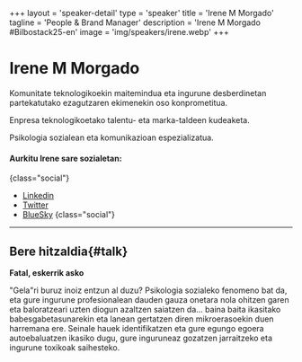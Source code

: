 +++
layout = 'speaker-detail'
type = 'speaker'
title = 'Irene M Morgado'
tagline = 'People & Brand Manager'
description = 'Irene M Morgado #Bilbostack25-en'
image = 'img/speakers/irene.webp'
+++

# Irene M Morgado

Komunitate teknologikoekin maitemindua eta ingurune desberdinetan partekatutako ezagutzaren ekimenekin oso konprometitua.  

Enpresa teknologikoetako talentu- eta marka-taldeen kudeaketa.  

Psikologia sozialean eta komunikazioan espezializatua.

#### Aurkitu Irene sare sozialetan:

{class="social"}

- [Linkedin](https://www.linkedin.com/in/irenemmorgado/)
- [Twitter](https://x.com/IrnMM)
- [BlueSky](https://bsky.app/profile/irnmm.bsky.social)
  {class="social"}

---  

## Bere hitzaldia{#talk}  
**Fatal, eskerrik asko**  

"Gela"ri buruz inoiz entzun al duzu? Psikologia sozialeko fenomeno bat da, eta gure ingurune profesionalean dauden gauza onetara nola ohitzen garen eta baloratzeari uzten diogun azaltzen saiatzen da... baina baita ikasitako babesgabetasunarekin eta lanean gertatzen diren mikroerasoekin duen harremana ere. Seinale hauek identifikatzen eta gure egungo egoera autoebaluatzen ikasiko dugu, gure inguruneaz gozatzen jarraitzeko eta ingurune toxikoak saihesteko.
